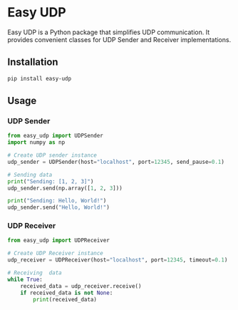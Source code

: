 # Easy UDP

Easy UDP is a Python package that simplifies UDP communication. It provides convenient classes for UDP Sender and Receiver implementations.

## Installation

```bash
pip install easy-udp
```

## Usage

### UDP Sender
```python
from easy_udp import UDPSender
import numpy as np

# Create UDP sender instance
udp_sender = UDPSender(host="localhost", port=12345, send_pause=0.1)

# Sending data
print("Sending: [1, 2, 3]")
udp_sender.send(np.array([1, 2, 3]))

print("Sending: Hello, World!")
udp_sender.send("Hello, World!")

```

### UDP Receiver
```python
from easy_udp import UDPReceiver

# Create UDP Receiver instance
udp_receiver = UDPReceiver(host="localhost", port=12345, timeout=0.1)

# Receiving  data
while True:
    received_data = udp_receiver.receive()
    if received_data is not None:
        print(received_data)
```
